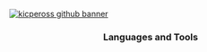 [![kicpeross github banner](https://i.imgur.com/dicdaJk.png)](https://kicpeross.xyz)
<h3 align="center">Languages and Tools</h3>
